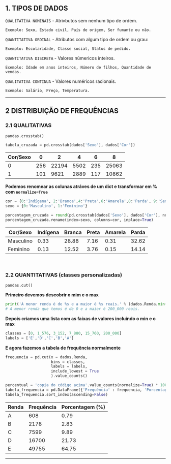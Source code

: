 ## 1. TIPOS DE DADOS

``QUALITATIVA NOMINAIS`` - Atrivbutos sem nenhum tipo de ordem.
```
Exemplo: Sexo, Estado civil, País de origem, Ser fumante ou não.
```

``QUANTITATIVA ORDINAL`` - Atributos com algum tipo de ordem ou grau:
```
Exemplo: Escolaridade, Classe social, Status de pedido.
```

``QUANTITATIVA DISCRETA`` - Valores númericos inteiros.
```
Exemplo: Idade em anos inteiros, Número de filhos, Quantidade de vendas.
```
  
``QUALITATIVA CONTÍNUA`` - Valores numéricos racionais.
```
Exemplo: Salário, Preço, Temperatura.
```

---

## 2 DISTRIBUIÇÃO DE FREQUÊNCIAS

### 2.1 QUALITATIVAS

``pandas.crosstab()``

```python
tabela_cruzada = pd.crosstab(dados['Sexo'], dados['Cor'])
```
| Cor/Sexo | 0    | 2     | 4    | 6   | 8     |
|----------|------|-------|------|-----|-------|
| 0        | 256  | 22194 | 5502 | 235 | 25063 |
| 1        | 101  | 9621  | 2889 | 117 | 10862 |

**Podemos renomear as colunas atráves de um dict e transformar em % com ``normalize=True``**
```python
cor = {0:'Indígena', 2:'Branca',4:'Preta',6:'Amarela',8:'Parda', 9:'Sem declaração'}
sexo = {0:'Masculino', 1:'Feminino'}

porcentagem_cruzada = round(pd.crosstab(dados['Sexo'], dados['Cor'], normalize=True) * 100, 2)
porcentagem_cruzada.rename(index=sexo, columns=cor, inplace=True)
```
|  Cor/Sexo | Indígena | Branca | Preta | Amarela | Parda |
|-----------|----------|---------|------|---------|-------|
| Masculino | 0.33     | 28.88   | 7.16 | 0.31    | 32.62 |
| Feminino  | 0.13     | 12.52   | 3.76 | 0.15    | 14.14 |

<br>

### 2.2 QUANTITATIVAS (classes personalizadas)

``pandas.cut()``

**Primeiro devemos descobrir o mim e o max**
```python
print('A menor renda é de %s e a maior é %s reais.' % (dados.Renda.min(), dados.Renda.max()))
# A menor renda que temos é de 0 e a maior é 200_000 reais.
```

**Depois criamos uma lista com as faixas de valores incluindo o min e o max**
```python
classes = [0, 1_576, 3_152, 7_880, 15_760, 200_000] 
labels = ['E','D','C','B','A']
```

**E agora fazemos a tabela de frequência normalmente**
```python
frequencia = pd.cut(x = dados.Renda, 
                    bins = classes, 
                    labels = labels, 
                    include_lowest = True
                    ).value_counts()

percentual = 'copia do código acima'.value_counts(normalize=True) * 100
tabela_frequencia = pd.DataFrame({'Frequência' : frequencia, 'Porcentagem (%)' : percentual})
tabela_frequencia.sort_index(ascending=False)
```
| Renda | Frequência | Porcentagem (%) |
|-------|------------|-----------------|
| A     | 608        | 0.79            |
| B     | 2178       | 2.83            |
| C     | 7599       | 9.89            |
| D     | 16700      | 21.73           |
| E     | 49755      | 64.75           |

---
